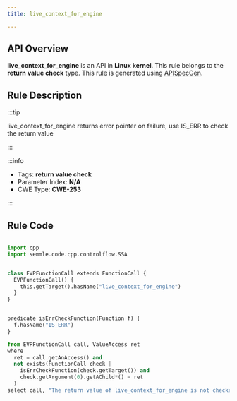 ```yaml
---
title: live_context_for_engine

---
```



## API Overview
**live_context_for_engine** is an API in **Linux kernel**. This rule belongs to the **return value check** type. This rule is generated using [APISpecGen](../../tools/APISpecGen).
## Rule Description

:::tip

live_context_for_engine returns error pointer on failure, use IS_ERR to check the return value

:::

:::info

- Tags: **return value check**
- Parameter Index: **N/A**
- CWE Type: **CWE-253**

:::

## Rule Code
```python

import cpp
import semmle.code.cpp.controlflow.SSA


class EVPFunctionCall extends FunctionCall {
  EVPFunctionCall() {
    this.getTarget().hasName("live_context_for_engine")
  }
}


predicate isErrCheckFunction(Function f) {
  f.hasName("IS_ERR") 
}

from EVPFunctionCall call, ValueAccess ret
where
  ret = call.getAnAccess() and
  not exists(FunctionCall check |
    isErrCheckFunction(check.getTarget()) and
    check.getArgument(0).getAChild*() = ret
  )
select call, "The return value of live_context_for_engine is not checked with IS_ERR."
    
```